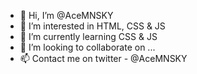 - 👋 Hi, I’m @AceMNSKY
- 👀 I’m interested in HTML, CSS & JS
- 🌱 I’m currently learning CSS & JS
- 💞️ I’m looking to collaborate on ...
- 📫 Contact me on twitter - @AceMNSKY

<!---
AceMNSKY/AceMNSKY is a ✨ special ✨ repository because its `README.md` (this file) appears on your GitHub profile.
You can click the Preview link to take a look at your changes.
--->
